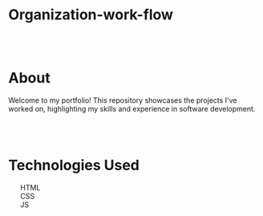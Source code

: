 # Organization-work-flow
<br><br>

# About 
Welcome to my portfolio! This repository showcases the projects I've worked on, highlighting my skills and experience in software development.

<br><br>

# Technologies Used
<ul>
  HTML <br>
  CSS <br>
  JS <br>
</ul>
